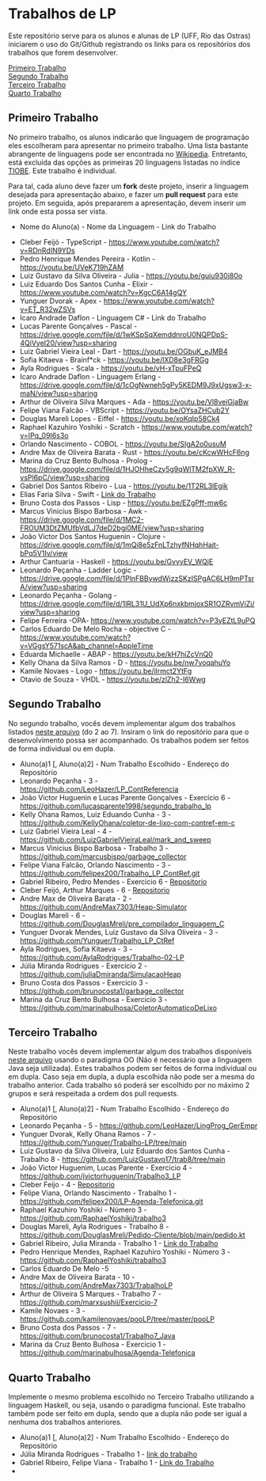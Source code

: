# Trabalhos de LP

Este repositório serve para os alunos e alunas de LP (UFF, Rio das Ostras) iniciarem o uso do Git/Github registrando os links para os repositórios dos trabalhos que forem desenvolver.

[Primeiro Trabalho](#primeiro-trabalho)\
[Segundo Trabalho](#segundo-trabalho)\
[Terceiro Trabalho](#terceiro-trabalho)\
[Quarto Trabalho](#quarto-trabalho)

## Primeiro Trabalho

No primeiro trabalho, os alunos indicarão que linguagem de programação eles escolheram para apresentar no primeiro trabalho. Uma lista bastante abrangente de linguagens pode ser encontrada no [Wikipedia](https://en.wikipedia.org/wiki/List_of_programming_languages). Entretanto, está excluída das opções as primeiras 20 linguagens listadas no índice [TIOBE](https://www.tiobe.com/tiobe-index/). Este trabalho é individual.

Para tal, cada aluno deve fazer um **fork** deste projeto, inserir a linguagem desejada para apresentação abaixo, e fazer um **pull request** para este projeto. Em seguida, após prepararem a apresentação, devem inserir um link onde esta possa ser vista.

- Nome do Aluno(a) - Nome da Linguagem - Link do Trabalho
* Cleber Feijó - TypeScript -  https://www.youtube.com/watch?v=RDnRdIN9YDs
* Pedro Henrique Mendes Pereira - Kotlin - https://youtu.be/UVeK719hZAM
* Luiz Gustavo da Silva Oliveira - Julia - https://youtu.be/guiu930j80o
* Luiz Eduardo Dos Santos Cunha - Elixir - https://www.youtube.com/watch?v=KgcC6A14gQY
* Yunguer Dvorak - Apex - https://www.youtube.com/watch?v=ET_R32wZSVs
* Icaro Andrade Daflon - Linguagem C# - Link do Trabalho
* Lucas Parente Gonçalves - Pascal - https://drive.google.com/file/d/1wKSpSqXemddnroU0NQPDpS-4QiVyeI20/view?usp=sharing
* Luiz Gabriel Vieira Leal - Dart - https://youtu.be/OGbuK_eJMB4
* Sofia Kitaeva - Brainf*ck - https://youtu.be/lXD8e3gFRGg
* Ayla Rodrigues - Scala - https://youtu.be/vH-xTpuFPeQ
* Icaro Andrade Daflon - Linguagem Erlang - https://drive.google.com/file/d/1cOgNwneh5gPy5KEDM9J9xUgsw3-x-maN/view?usp=sharing
* Arthur de Oliveira Silva Marques - Ada - https://youtu.be/Vl8veiGjaBw
* Felipe Viana Falcão - VBScript - https://youtu.be/OYsaZHCub2Y
* Douglas Mareli Lopes - Eiffel - https://youtu.be/xoKqIp58Ck4
* Raphael Kazuhiro Yoshiki - Scratch - https://www.youtube.com/watch?v=IPq_09I6s3o
* Orlando Nascimento - COBOL - https://youtu.be/SIgA2o0usuM
* Andre Max de Oliveira Barata - Rust - https://youtu.be/cKcwWHcF6ng
* Marina da Cruz Bento Bulhosa - Prolog -https://drive.google.com/file/d/1HJOHheCzy5g9qWlTM2fpXW_R-vsPl6pC/view?usp=sharing
* Gabriel Dos Santos Ribeiro - Lua - https://youtu.be/1T2RL3lEgik
* Elias Faria Silva - Swift - [Link do Trabalho](https://youtu.be/wrAeoi4-8eM)
* Bruno Costa dos Passos - Lisp - https://youtu.be/EZgPff-mw6c
* Marcus Vinicius Bispo Barbosa - Awk - https://drive.google.com/file/d/1MC2-FROUM3DtZMUfbVdLJ7deD2bgi0ME/view?usp=sharing
* João Victor Dos Santos Huguenin - Clojure - https://drive.google.com/file/d/1mQi8e5zFnLTzhyfNHqhHajt-bPq5V1Iv/view
* Arthur Cantuaria - Haskell - https://youtu.be/GvyvEV_WQjE
* Leonardo Peçanha - Ladder Logic - https://drive.google.com/file/d/1PlnFBBywdWjzzSKzISPgAC6LH9mPTsrA/view?usp=sharing
* Leonardo Peçanha - Golang - https://drive.google.com/file/d/1lRL31U_UdXp6nxkbmjoxSR1OZRvmViZi/view?usp=sharing
* Felipe Ferreira -OPA- https://www.youtube.com/watch?v=P3yEZtL9uPQ
* Carlos Eduardo De Melo Rocha - objective C - https://www.youtube.com/watch?v=VGgsY571scA&ab_channel=AppleTime
* Eduarda Michaelle - ABAP - https://youtu.be/kH7hiZcVnQ0
* Kelly Ohana da Silva Ramos - D - https://youtu.be/nw7yoqahuYo
* Kamile Novaes - Logo - https://youtu.be/ilrmct2YtFg
* Otavio de Souza - VHDL - https://youtu.be/zlZh2-I6Wwg
## Segundo Trabalho

No segundo trabalho, vocês devem implementar algum dos trabalhos listados [neste arquivo](http://www2.ic.uff.br/~bazilio/cursos/lp/material/Trabalhos.pdf) (do 2 ao 7). Insiram o link do repositório para que o desenvolvimento possa ser acompanhado. Os trabalhos podem ser feitos de forma individual ou em dupla.

- Aluno(a)1 [, Aluno(a)2] - Num Trabalho Escolhido - Endereço do Repositório
- Leonardo Peçanha - 3 - https://github.com/LeoHazer/LP_ContReferencia
- João Victor Huguenin e Lucas Parente Gonçalves - Exercício 6 - https://github.com/lucasparente1998/segundo_trabalho_lp
- Kelly Ohana Ramos, Luiz Eduando Cunha - 3 - https://github.com/KellyOhana/coletor-de-lixo-com-contref-em-c
- Luiz Gabriel Vieira Leal - 4 - https://github.com/LuizGabrielVieiraLeal/mark_and_sweep
- Marcus Vinicius Bispo Barbosa - Trabalho 3 - https://github.com/marcusbispo/garbage_collector
- Felipe Viana Falcão, Orlando Nascimento - 3 - https://github.com/felipex200/Trabalho_LP_ContRef.git
- Gabriel Ribeiro, Pedro Mendes - Exercicio 6 - [Repositorio](https://github.com/Tetr4k/pre-processador)
- Cleber Feijó, Arthur Marques - 6 - [Repositorio](https://github.com/CleberFeijo/Trabalho2_LP)
- Andre Max de Oliveira Barata - 2 - https://github.com/AndreMax7303/Heap-Simulator
- Douglas Mareli - 6 - https://github.com/DouglasMreli/pre_compilador_linguagem_C
- Yunguer Dvorak Mendes, Luiz Gustavo da Silva Oliveira - 3 - https://github.com/Yunguer/Trabalho_LP_CtRef
- Ayla Rodrigues, Sofia Kitaeva - 3 - https://github.com/AylaRodrigues/Trabalho-02-LP
- Júlia Miranda Rodrigues - Exercício 2 - https://github.com/juliaDmiranda/SimulacaoHeap
- Bruno Costa dos Passos - Exercicio 3 - https://github.com/brunocosta1/garbage_collector
- Marina da Cruz Bento Bulhosa - Exercicio 3 - https://github.com/marinabulhosa/ColetorAutomaticoDeLixo

## Terceiro Trabalho

Neste trabalho vocês devem implementar algum dos trabalhos disponíveis [neste arquivo](http://www2.ic.uff.br/~bazilio/cursos/lp/material/ListaExerciciosProgOO.pdf) usando o paradigma OO (Não é necessário que a linguagem Java seja utilizada). Estes trabalhos podem ser feitos de forma individual ou em dupla. Caso seja em dupla, a dupla escolhida não pode ser a mesma do trabalho anterior. Cada trabalho só poderá ser escolhido por no máximo 2 grupos e será respeitada a ordem dos pull requests.

- Aluno(a)1 [, Aluno(a)2] - Num Trabalho Escolhido - Endereço do Repositório
- Leonardo Peçanha - 5 - https://github.com/LeoHazer/LingProg_GerEmpr
- Yunguer Dvorak, Kelly Ohana Ramos - 7 - https://github.com/Yunguer/Trabalho-LP/tree/main
- Luiz Gustavo da Silva Oliveira,  Luiz Eduardo dos Santos Cunha - Trabalho 8 - https://github.com/LuizGustavo17/trab8/tree/main
- João Victor Huguenim, Lucas Parente - Exercicio 4 - https://github.com/jvictorhuguenin/Trabalho3_LP
- Cleber Feijo - 4 - [Repositorio](https://github.com/CleberFeijo/Trabalholp_3)
- Felipe Viana, Orlando Nascimento - Trabalho 1 - https://github.com/felipex200/LP-Agenda-Telefonica.git
- Raphael Kazuhiro Yoshiki - Número 3 - https://github.com/RaphaelYoshiki/trabalho3
- Douglas Mareli, Ayla Rodrigues - Trabalho 8 - https://github.com/DouglasMreli/Pedido-Cliente/blob/main/pedido.kt
- Gabriel Ribeiro, Julia Miranda - Trabalho 1 - [Link do Trabalho](https://github.com/Tetr4k/lp-agenda-telefonica)
- Pedro Henrique Mendes, Raphael Kazuhiro Yoshiki - Número 3 - https://github.com/RaphaelYoshiki/trabalho3
- Carlos Eduardo De Melo -5 
- Andre Max de Oliveira Barata - 10 - https://github.com/AndreMax7303/TrabalhoLP
- Arthur de Oliveira S Marques - Trabalho 7 - https://github.com/marxsushii/Exercicio-7
- Kamile Novaes - 3 - https://github.com/kamilenovaes/pooLP/tree/master/pooLP
- Bruno Costa dos Passos - 7 - https://github.com/brunocosta1/Trabalho7_Java
- Marina da Cruz Bento Bulhosa - Exercicio 1 -https://github.com/marinabulhosa/Agenda-Telefonica

## Quarto Trabalho

Implemente o mesmo problema escolhido no Terceiro Trabalho utilizando a linguagem Haskell, ou seja, usando o paradigma funcional. Este trabalho também pode ser feito em dupla, sendo que a dupla não pode ser igual a nenhuma dos trabalhos anteriores.

- Aluno(a)1 [, Aluno(a)2] - Num Trabalho Escolhido - Endereço do Repositório
- Júlia Miranda Rodrigues - Trabalho 1 - [link do trabalho](https://github.com/juliaDmiranda/Trabalho-Agenda-Telefonica---Haskell.git)
- Gabriel Ribeiro, Felipe Viana - Trabalho 1 - [Link do Trabalho](https://github.com/Tetr4k/lp-agenda-telefonica2)
- 
